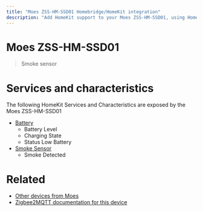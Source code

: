 ```yaml
---
title: "Moes ZSS-HM-SSD01 Homebridge/HomeKit integration"
description: "Add HomeKit support to your Moes ZSS-HM-SSD01, using Homebridge, Zigbee2MQTT and homebridge-z2m."
---
```

<!---
This file has been GENERATED using src/docgen/docgen.ts
DO NOT EDIT THIS FILE MANUALLY!
-->
# Moes ZSS-HM-SSD01
> Smoke sensor


# Services and characteristics
The following HomeKit Services and Characteristics are exposed by
the Moes ZSS-HM-SSD01

* [Battery](../../battery.md)
  * Battery Level
  * Charging State
  * Status Low Battery
* [Smoke Sensor](../../sensors.md)
  * Smoke Detected


# Related
* [Other devices from Moes](../index.md#moes)
* [Zigbee2MQTT documentation for this device](https://www.zigbee2mqtt.io/devices/ZSS-HM-SSD01.html)